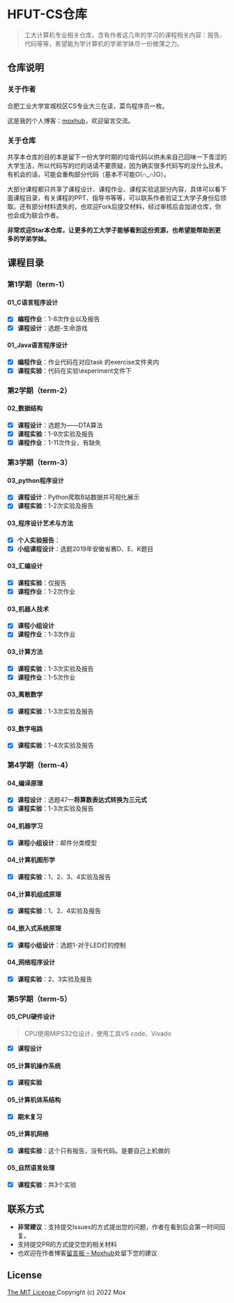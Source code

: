 # HFUT-CS仓库

> 工大计算机专业相关仓库，含有作者这几年的学习的课程相关内容：报告、代码等等，希望能为学计算机的学弟学妹尽一份微薄之力。

## 仓库说明

### 关于作者

合肥工业大学宣城校区CS专业大三在读，菜鸟程序员一枚。

这是我的个人博客：[moxhub](https://blog.moxhub.cn)，欢迎留言交流。

### 关于仓库

共享本仓库的目的本是留下一份大学时期的垃圾代码以供未来自己回味一下青涩的大学生活，所以代码写的烂的话请不要质疑，因为确实很多代码写的没什么技术。有机会的话，可能会重构部分代码（基本不可能O(∩_∩)O）。

大部分课程都只共享了课程设计、课程作业、课程实验这部分内容，具体可以看下面课程目录，有关课程的PPT、指导书等等，可以联系作者验证工大学子身份后领取。还有部分材料遗失的，也欢迎Fork后提交材料，经过审核后会加进仓库，你也会成为联合作者。

**非常欢迎Star本仓库，让更多的工大学子能够看到这份资源，也希望能帮助到更多的学弟学妹。**

## 课程目录

### 第1学期（term-1）

#### 01_C语言程序设计

- [x] **编程作业**：1-8次作业以及报告
- [x] **课程设计**：选题-生命游戏

#### 01_Java语言程序设计

- [x] **编程作业**：作业代码在对应task 的exercise文件夹内
- [x] **课程实验**：代码在实验\experiment文件下

### 第2学期（term-2）

#### 02_数据结构

- [x] **课程设计**：选题为——DTA算法
- [x] **课程实验**：1-9次实验及报告
- [x] **课程作业**：1-11次作业，有缺失

### 第3学期（term-3）

#### 03_python程序设计

- [x] **课程设计**：Python爬取B站数据并可视化展示
- [x] **课程实验**：1-2次实验及报告

#### 03_程序设计艺术与方法

- [x] **个人实验报告**：
- [x] **小组课程设计**：选题2019年安徽省赛D、E、K题目

#### 03_汇编设计

- [x] **课程实验**：仅报告
- [x] **课程作业**：1-2次作业

#### 03_机器人技术

- [x] **课程小组设计**
- [x] **课程作业**：1-3次作业

#### 03_计算方法

- [x] **课程实验**：1-3次实验及报告
- [x] **课程作业**：1-5次作业

#### 03_离散数学

- [x] **课程实验**：1-3次实验及报告

#### 03_数字电路

- [x] **课程实验**：1-4次实验及报告

### 第4学期（term-4）

#### 04_编译原理

- [x] **课程设计**：选题47—**将算数表达式转换为三元式**
- [x] **课程实验**：1-3次实验及报告

#### 04_机器学习

- [x] **课程小组设计**：邮件分类模型

#### 04_计算机图形学

- [x] **课程实验**：1、2、3、4实验及报告

#### 04_计算机组成原理

- [x] **课程实验**：1、2、4实验及报告

#### 04_嵌入式系统原理

- [x] **课程小组设计**：选题1-对于LED灯的控制

#### 04_网络程序设计

- [x] **课程实验**：2、3实验及报告

### 第5学期（term-5）

#### 05_CPU硬件设计

> CPU使用MIPS32位设计，使用工具VS code、Vivado

- [x] **课程设计**

#### 05_计算机操作系统

- [x] **课程实验**

#### 05_计算机体系结构

- [x] **期末复习**

#### 05_计算机网络

- [x] **课程实验**：这个只有报告，没有代码。是要自己上机做的

#### 05_自然语言处理

- [x] **课程实验**：共3个实验

## 联系方式

- **非常建议**：支持提交Issues的方式提出您的问题，作者在看到后会第一时间回复。
- 支持提交PR的方式提交您的相关材料
- 也欢迎在作者博客[留言板 – Moxhub](https://blog.moxhub.cn/contact/)处留下您的建议

## License

[The MIT License ](https://opensource.org/licenses/MIT)
Copyright (c) 2022 Mox

